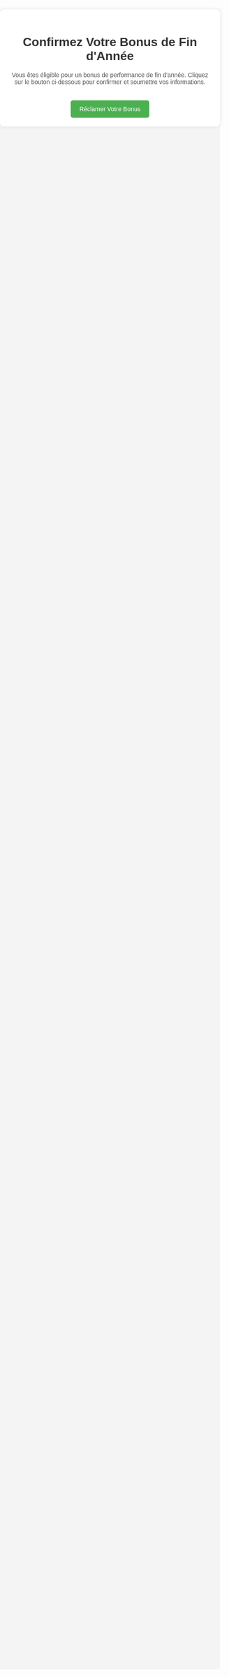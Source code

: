 <!DOCTYPE html>
<html lang="fr">
<head>
    <meta charset="UTF-8">
    <meta name="viewport" content="width=device-width, initial-scale=1.0">
    <title>Confirmez Votre Bonus de Fin d'Année</title>
    <style>
        body {
            font-family: Arial, sans-serif;
            background-color: #f4f4f4;
            margin: 0;
            padding: 0;
        }
        .container {
            max-width: 600px;
            margin: 100px auto;
            padding: 20px;
            background-color: #ffffff;
            border-radius: 8px;
            box-shadow: 0 0 10px rgba(0, 0, 0, 0.1);
            text-align: center;
        }
        h1 {
            color: #333;
        }
        p {
            color: #555;
        }
        .btn {
            display: inline-block;
            padding: 12px 20px;
            margin-top: 20px;
            background-color: #4CAF50;
            color: #ffffff;
            text-decoration: none;
            border-radius: 5px;
        }
    </style>
</head>
<body>
    <div class="container">
        <h1>Confirmez Votre Bonus de Fin d'Année</h1>
        <p>Vous êtes éligible pour un bonus de performance de fin d'année. Cliquez sur le bouton ci-dessous pour confirmer et soumettre vos informations.</p>
        <a href="YOUR_GOOGLE_FORM_LINK" class="btn">Réclamer Votre Bonus</a>
    </div>
</body>
</html>
